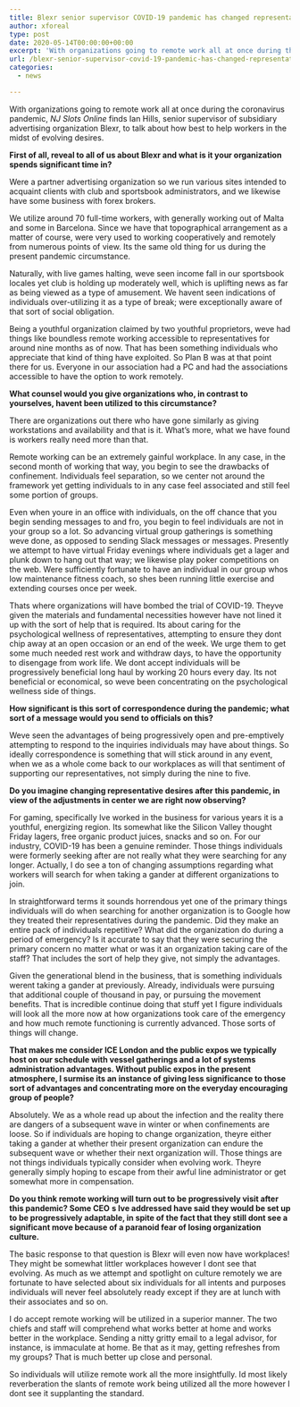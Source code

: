 ```yaml
---
title: Blexr senior supervisor COVID-19 pandemic has changed representative desires in gaming
author: xforeal 
type: post
date: 2020-05-14T00:00:00+00:00
excerpt: 'With organizations going to remote work all at once during the coronavirus pandemic, NJ Slots Online finds Ian Hills, head supervisor of member showcasing organization Blexr, to talk about how best to help representatives in the midst of evolving expectations '
url: /blexr-senior-supervisor-covid-19-pandemic-has-changed-representative-desires-in-gaming/
categories:
  - news

---
```

With organizations going to remote work all at once during the coronavirus pandemic, _NJ Slots Online_ finds Ian Hills, senior supervisor of subsidiary advertising organization Blexr, to talk about how best to help workers in the midst of evolving desires. 

**First of all, reveal to all of us about Blexr and what is it your organization spends significant time in?** 

Were a partner advertising organization so we run various sites intended to acquaint clients with club and sportsbook administrators, and we likewise have some business with forex brokers. 

We utilize around 70 full-time workers, with generally working out of Malta and some in Barcelona. Since we have that topographical arrangement as a matter of course, were very used to working cooperatively and remotely from numerous points of view. Its the same old thing for us during the present pandemic circumstance. 

Naturally, with live games halting, weve seen income fall in our sportsbook locales yet club is holding up moderately well, which is uplifting news as far as being viewed as a type of amusement. We havent seen indications of individuals over-utilizing it as a type of break; were exceptionally aware of that sort of social obligation. 

Being a youthful organization claimed by two youthful proprietors, weve had things like boundless remote working accessible to representatives for around nine months as of now. That has been something individuals who appreciate that kind of thing have exploited. So Plan B was at that point there for us. Everyone in our association had a PC and had the associations accessible to have the option to work remotely. 

**What counsel would you give organizations who, in contrast to yourselves, havent been utilized to this circumstance?** 

There are organizations out there who have gone similarly as giving workstations and availability and that is it. What&#8217;s more, what we have found is workers really need more than that. 

Remote working can be an extremely gainful workplace. In any case, in the second month of working that way, you begin to see the drawbacks of confinement. Individuals feel separation, so we center not around the framework yet getting individuals to in any case feel associated and still feel some portion of groups. 

Even when youre in an office with individuals, on the off chance that you begin sending messages to and fro, you begin to feel individuals are not in your group so a lot. So advancing virtual group gatherings is something weve done, as opposed to sending Slack messages or messages. Presently we attempt to have virtual Friday evenings where individuals get a lager and plunk down to hang out that way; we likewise play poker competitions on the web. Were sufficiently fortunate to have an individual in our group whos low maintenance fitness coach, so shes been running little exercise and extending courses once per week. 

Thats where organizations will have bombed the trial of COVID-19. Theyve given the materials and fundamental necessities however have not lined it up with the sort of help that is required. Its about caring for the psychological wellness of representatives, attempting to ensure they dont chip away at an open occasion or an end of the week. We urge them to get some much needed rest work and withdraw days, to have the opportunity to disengage from work life. We dont accept individuals will be progressively beneficial long haul by working 20 hours every day. Its not beneficial or economical, so weve been concentrating on the psychological wellness side of things. 

**How significant is this sort of correspondence during the pandemic; what sort of a message would you send to officials on this?** 

Weve seen the advantages of being progressively open and pre-emptively attempting to respond to the inquiries individuals may have about things. So ideally correspondence is something that will stick around in any event, when we as a whole come back to our workplaces as will that sentiment of supporting our representatives, not simply during the nine to five. 

**Do you imagine changing representative desires after this pandemic, in view of the adjustments in center we are right now observing?** 

For gaming, specifically Ive worked in the business for various years it is a youthful, energizing region. Its somewhat like the Silicon Valley thought Friday lagers, free organic product juices, snacks and so on. For our industry, COVID-19 has been a genuine reminder. Those things individuals were formerly seeking after are not really what they were searching for any longer. Actually, I do see a ton of changing assumptions regarding what workers will search for when taking a gander at different organizations to join. 

In straightforward terms it sounds horrendous yet one of the primary things individuals will do when searching for another organization is to Google how they treated their representatives during the pandemic. Did they make an entire pack of individuals repetitive? What did the organization do during a period of emergency? Is it accurate to say that they were securing the primary concern no matter what or was it an organization taking care of the staff? That includes the sort of help they give, not simply the advantages. 

Given the generational blend in the business, that is something individuals werent taking a gander at previously. Already, individuals were pursuing that additional couple of thousand in pay, or pursuing the movement benefits. That is incredible continue doing that stuff yet I figure individuals will look all the more now at how organizations took care of the emergency and how much remote functioning is currently advanced. Those sorts of things will change. 

**That makes me consider ICE London and the public expos we typically host on our schedule with vessel gatherings and a lot of systems administration advantages. Without public expos in the present atmosphere, I surmise its an instance of giving less significance to those sort of advantages and concentrating more on the everyday encouraging group of people?** 

Absolutely. We as a whole read up about the infection and the reality there are dangers of a subsequent wave in winter or when confinements are loose. So if individuals are hoping to change organization, theyre either taking a gander at whether their present organization can endure the subsequent wave or whether their next organization will. Those things are not things individuals typically consider when evolving work. Theyre generally simply hoping to escape from their awful line administrator or get somewhat more in compensation. 

**Do you think remote working will turn out to be progressively visit after this pandemic? Some CEO** **s Ive addressed have said they would be set up to be progressively adaptable, in spite of the fact that they still dont see a significant move because of a paranoid fear of losing organization culture.** 

The basic response to that question is Blexr will even now have workplaces! They might be somewhat littler workplaces however I dont see that evolving. As much as we attempt and spotlight on culture remotely we are fortunate to have selected about six individuals for all intents and purposes individuals will never feel absolutely ready except if they are at lunch with their associates and so on. 

I do accept remote working will be utilized in a superior manner. The two chiefs and staff will comprehend what works better at home and works better in the workplace. Sending a nitty gritty email to a legal advisor, for instance, is immaculate at home. Be that as it may, getting refreshes from my groups? That is much better up close and personal. 

So individuals will utilize remote work all the more insightfully. Id most likely reverberation the slants of remote work being utilized all the more however I dont see it supplanting the standard.